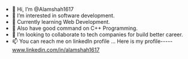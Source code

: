 - 👋 Hi, I’m @Alamshah1617
- 👀 I’m interested in software development.
- 🌱 Currently learning Web Development.
- 🌱 Also have good command on C++ Programming.
- 💞️ I’m looking to collaborate to tech companies for build better career.
- 📫 You can  reach me on linkedIn profile ...
      Here is my profile-----
      www.linkedin.com/in/alamshah1617

